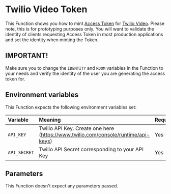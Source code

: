 # Twilio Video Token

This Function shows you how to mint [Access Token](https://www.twilio.com/docs/iam/access-tokens) for [Twilio Video](https://www.twilio.com/video). Please note, this is for prototyping purposes only. You will want to validate the identity of clients requesting Access Token in most production applications and set the identity when minting the Token.

## IMPORTANT!

Make sure you to change the `IDENTITY` and `ROOM` variables in the Function to your needs and verify the identity of the user you are generating the access token for.

## Environment variables

This Function expects the following environment variables set:

| Variable     | Meaning                                                                           | Required |
| :----------- | :-------------------------------------------------------------------------------- | :------- |
| `API_KEY`    | Twilio API Key. Create one here (https://www.twilio.com/console/runtime/api-keys) | Yes      |
| `API_SECRET` | Twilio API Secret corresponding to your API Key                                   | Yes      |

## Parameters

This Function doesn't expect any parameters passed.
